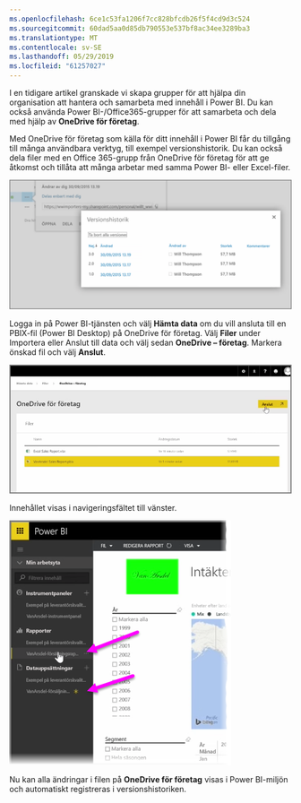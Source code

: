 ```yaml
---
ms.openlocfilehash: 6ce1c53fa1206f7cc828bfcdb26f5f4cd9d3c524
ms.sourcegitcommit: 60dad5aa0d85db790553e537bf8ac34ee3289ba3
ms.translationtype: MT
ms.contentlocale: sv-SE
ms.lasthandoff: 05/29/2019
ms.locfileid: "61257027"
---
```

I en tidigare artikel granskade vi skapa grupper för att hjälpa din organisation att hantera och samarbeta med innehåll i Power BI. Du kan också använda Power BI-/Office365-grupper för att samarbeta och dela med hjälp av **OneDrive för företag**.

Med OneDrive för företag som källa för ditt innehåll i Power BI får du tillgång till många användbara verktyg, till exempel versionshistorik. Du kan också dela filer med en Office 365-grupp från OneDrive för företag för att ge åtkomst och tillåta att många arbetar med samma Power BI- eller Excel-filer.

![](media/6-4a-integrate-onedrive-for-business/6-4a_1.png)

Logga in på Power BI-tjänsten och välj **Hämta data** om du vill ansluta till en PBIX-fil (Power BI Desktop) på OneDrive för företag. Välj **Filer** under Importera eller Anslut till data och välj sedan **OneDrive – företag**. Markera önskad fil och välj **Anslut**.

![](media/6-4a-integrate-onedrive-for-business/6-4a_2.png)

Innehållet visas i navigeringsfältet till vänster.

![](media/6-4a-integrate-onedrive-for-business/6-4a_3.png)

Nu kan alla ändringar i filen på **OneDrive för företag** visas i Power BI-miljön och automatiskt registreras i versionshistoriken.

